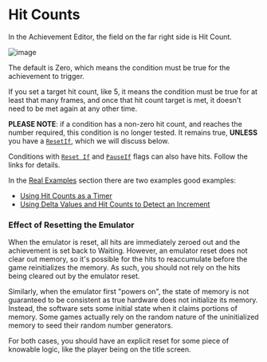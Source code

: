 # Hit Counts

In the Achievement Editor, the field on the far right side is Hit Count.

![image](https://user-images.githubusercontent.com/32706333/48969526-38774c80-efbd-11e8-98ec-9d6c16dba022.png)

The default is Zero, which means the condition must be true for the achievement to trigger.

If you set a target hit count, like 5, it means the condition must be true for at least that many frames, and once that hit count target is met, it doesn't need to be met again at any other time.

**PLEASE NOTE**: if a condition has a non-zero hit count, and reaches the number required, this condition is no longer tested. It remains true, **UNLESS** you have a [`ResetIf`](/developer-docs/flags/resetif), which we will discuss below.

Conditions with [`Reset If`](/developer-docs/flags/resetif) and [`PauseIf`](/developer-docs/flags/pauseif) flags can also have hits. Follow the links for details.

In the [Real Examples](/developer-docs/real-examples) section there are two examples good examples:

- [Using Hit Counts as a Timer](/developer-docs/real-examples/using-hit-counts-as-a-timer)
- [Using Delta Values and Hit Counts to Detect an Increment](/developer-docs/real-examples/using-delta-values-and-hit-counts-to-detect-an-increment)

### Effect of Resetting the Emulator

When the emulator is reset, all hits are immediately zeroed out and the achievement is set back to Waiting. However, an emulator reset does not clear out memory, so it's possible for the hits to reaccumulate before the game reinitializes the memory. As such, you should not rely on the hits being cleared out by the emulator reset.

Similarly, when the emulator first "powers on", the state of memory is not guaranteed to be consistent as true hardware does not initialize its memory. Instead, the software sets some initial state when it claims portions of memory. Some games actually rely on the random nature of the uninitialized memory to seed their random number generators.

For both cases, you should have an explicit reset for some piece of knowable logic, like the player being on the title screen.
